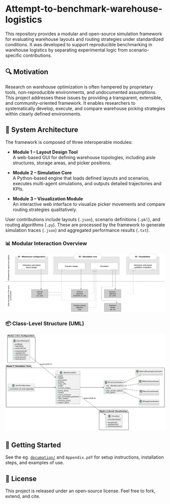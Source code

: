 # Attempt-to-benchmark-warehouse-logistics

This repository provides a modular and open-source simulation framework for evaluating warehouse layouts and routing strategies under standardized conditions. It was developed to support reproducible benchmarking in warehouse logistics by separating experimental logic from scenario-specific contributions.

## 🔍 Motivation

Research on warehouse optimization is often hampered by proprietary tools, non-reproducible environments, and undocumented assumptions. This project addresses these issues by providing a transparent, extensible, and community-oriented framework. It enables researchers to systematically develop, execute, and compare warehouse picking strategies within clearly defined environments.

## 🧩 System Architecture

The framework is composed of three interoperable modules:

- **Module 1 – Layout Design Tool**  
  A web-based GUI for defining warehouse topologies, including aisle structures, storage areas, and picker positions.

- **Module 2 – Simulation Core**  
  A Python-based engine that loads defined layouts and scenarios, executes multi-agent simulations, and outputs detailed trajectories and KPIs.

- **Module 3 – Visualization Module**  
  An interactive web interface to visualize picker movements and compare routing strategies qualitatively.

User contributions include layouts (`.json`), scenario definitions (`.pkl`), and routing algorithms (`.py`). These are processed by the framework to generate simulation traces (`.json`) and aggregated performance results (`.txt`).

### 📊 Modular Interaction Overview

![Warehouse System Overview](https://github.com/david-dd/Attempt-to-benchmark-warehouse-logistics/blob/main/documation/Warehouse.png)

### 📦 Class-Level Structure (UML)

![UML Class Diagram](https://github.com/david-dd/Attempt-to-benchmark-warehouse-logistics/blob/main/documation/uml_classes.png)

## 🚀 Getting Started

See the eg. [`documation/`](/documation) and `Appendix.pdf` for setup instructions, installation steps, and examples of use.

## 📄 License

This project is released under an open-source license. Feel free to fork, extend, and cite.


